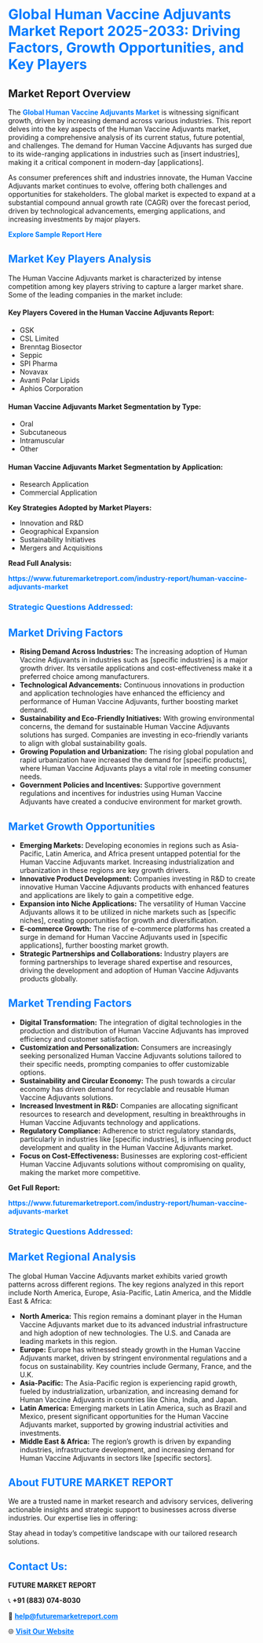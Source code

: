 <h1 style="color: #007BFF;">Global Human Vaccine Adjuvants Market Report 2025-2033: Driving Factors, Growth Opportunities, and Key Players</h1>

<section id="overview">
<h2>Market Report Overview</h2>
<p>The <a href="https://www.futuremarketreport.com/industry-report/human-vaccine-adjuvants-market" style="color: #007BFF; text-decoration: none;"><strong>Global Human Vaccine Adjuvants Market</strong></a> is witnessing significant growth, driven by increasing demand across various industries. This report delves into the key aspects of the Human Vaccine Adjuvants market, providing a comprehensive analysis of its current status, future potential, and challenges. The demand for Human Vaccine Adjuvants has surged due to its wide-ranging applications in industries such as [insert industries], making it a critical component in modern-day [applications].</p>
<p>As consumer preferences shift and industries innovate, the Human Vaccine Adjuvants market continues to evolve, offering both challenges and opportunities for stakeholders. The global market is expected to expand at a substantial compound annual growth rate (CAGR) over the forecast period, driven by technological advancements, emerging applications, and increasing investments by major players.</p>
</section>

<section id="overview">
<p><a href="https://www.futuremarketreport.com/request-sample/reportId=89325" style="color: #007BFF; text-decoration: none;"><strong>Explore Sample Report Here</strong></a></p>
</section>

<section id="key-players">
<h2 style="color: #007BFF;">Market Key Players Analysis</h2>
<p>The Human Vaccine Adjuvants market is characterized by intense competition among key players striving to capture a larger market share. Some of the leading companies in the market include:</p>
<h4>Key Players Covered in the Human Vaccine Adjuvants Report:</h4>
<ul><li>GSK</li><li>CSL Limited</li><li>Brenntag Biosector</li><li>Seppic</li><li>SPI Pharma</li><li>Novavax</li><li>Avanti Polar Lipids</li><li>Aphios Corporation</li></ul>
<h4>Human Vaccine Adjuvants Market Segmentation by Type:</h4>
<ul><li>Oral</li><li>Subcutaneous</li><li>Intramuscular</li><li>Other</li></ul>

<h4>Human Vaccine Adjuvants Market Segmentation by Application:</h4>
<ul><li>Research Application</li><li>Commercial Application</li></ul>
<p><strong>Key Strategies Adopted by Market Players:</strong></p>
<ul>
<li>Innovation and R&D</li>
<li>Geographical Expansion</li>
<li>Sustainability Initiatives</li>
<li>Mergers and Acquisitions</li>
</ul>
</section>

<section>
<p><strong>Read Full Analysis: </strong></p><a href="https://www.futuremarketreport.com/industry-report/human-vaccine-adjuvants-market" style="color: #007BFF; text-decoration: none;"><strong>https://www.futuremarketreport.com/industry-report/human-vaccine-adjuvants-market</strong></a>
<h3 style="color: #007BFF;">Strategic Questions Addressed:</h3>
</section>

<section id="driving-factors">
<h2 style="color: #007BFF;">Market Driving Factors</h2>
<ul>
<li><strong>Rising Demand Across Industries:</strong> The increasing adoption of Human Vaccine Adjuvants in industries such as [specific industries] is a major growth driver. Its versatile applications and cost-effectiveness make it a preferred choice among manufacturers.</li>
<li><strong>Technological Advancements:</strong> Continuous innovations in production and application technologies have enhanced the efficiency and performance of Human Vaccine Adjuvants, further boosting market demand.</li>
<li><strong>Sustainability and Eco-Friendly Initiatives:</strong> With growing environmental concerns, the demand for sustainable Human Vaccine Adjuvants solutions has surged. Companies are investing in eco-friendly variants to align with global sustainability goals.</li>
<li><strong>Growing Population and Urbanization:</strong> The rising global population and rapid urbanization have increased the demand for [specific products], where Human Vaccine Adjuvants plays a vital role in meeting consumer needs.</li>
<li><strong>Government Policies and Incentives:</strong> Supportive government regulations and incentives for industries using Human Vaccine Adjuvants have created a conducive environment for market growth.</li>
</ul>
</section>

<section id="growth-opportunities">
<h2 style="color: #007BFF;">Market Growth Opportunities</h2>
<ul>
<li><strong>Emerging Markets:</strong> Developing economies in regions such as Asia-Pacific, Latin America, and Africa present untapped potential for the Human Vaccine Adjuvants market. Increasing industrialization and urbanization in these regions are key growth drivers.</li>
<li><strong>Innovative Product Development:</strong> Companies investing in R&D to create innovative Human Vaccine Adjuvants products with enhanced features and applications are likely to gain a competitive edge.</li>
<li><strong>Expansion into Niche Applications:</strong> The versatility of Human Vaccine Adjuvants allows it to be utilized in niche markets such as [specific niches], creating opportunities for growth and diversification.</li>
<li><strong>E-commerce Growth:</strong> The rise of e-commerce platforms has created a surge in demand for Human Vaccine Adjuvants used in [specific applications], further boosting market growth.</li>
<li><strong>Strategic Partnerships and Collaborations:</strong> Industry players are forming partnerships to leverage shared expertise and resources, driving the development and adoption of Human Vaccine Adjuvants products globally.</li>
</ul>
</section>

<section id="trending-factors">
<h2 style="color: #007BFF;">Market Trending Factors</h2>
<ul>
<li><strong>Digital Transformation:</strong> The integration of digital technologies in the production and distribution of Human Vaccine Adjuvants has improved efficiency and customer satisfaction.</li>
<li><strong>Customization and Personalization:</strong> Consumers are increasingly seeking personalized Human Vaccine Adjuvants solutions tailored to their specific needs, prompting companies to offer customizable options.</li>
<li><strong>Sustainability and Circular Economy:</strong> The push towards a circular economy has driven demand for recyclable and reusable Human Vaccine Adjuvants solutions.</li>
<li><strong>Increased Investment in R&D:</strong> Companies are allocating significant resources to research and development, resulting in breakthroughs in Human Vaccine Adjuvants technology and applications.</li>
<li><strong>Regulatory Compliance:</strong> Adherence to strict regulatory standards, particularly in industries like [specific industries], is influencing product development and quality in the Human Vaccine Adjuvants market.</li>
<li><strong>Focus on Cost-Effectiveness:</strong> Businesses are exploring cost-efficient Human Vaccine Adjuvants solutions without compromising on quality, making the market more competitive.</li>
</ul>
</section>

<section>
<p><strong>Get Full Report: </strong></p><a href="https://www.futuremarketreport.com/industry-report/human-vaccine-adjuvants-market" style="color: #007BFF; text-decoration: none;"><strong>https://www.futuremarketreport.com/industry-report/human-vaccine-adjuvants-market</strong></a>
<h3 style="color: #007BFF;">Strategic Questions Addressed:</h3>
</section>


<section id="regional-analysis">
<h2 style="color: #007BFF;">Market Regional Analysis</h2>
<p>The global Human Vaccine Adjuvants market exhibits varied growth patterns across different regions. The key regions analyzed in this report include North America, Europe, Asia-Pacific, Latin America, and the Middle East & Africa:</p>
<ul>
<li><strong>North America:</strong> This region remains a dominant player in the Human Vaccine Adjuvants market due to its advanced industrial infrastructure and high adoption of new technologies. The U.S. and Canada are leading markets in this region.</li>
<li><strong>Europe:</strong> Europe has witnessed steady growth in the Human Vaccine Adjuvants market, driven by stringent environmental regulations and a focus on sustainability. Key countries include Germany, France, and the U.K.</li>
<li><strong>Asia-Pacific:</strong> The Asia-Pacific region is experiencing rapid growth, fueled by industrialization, urbanization, and increasing demand for Human Vaccine Adjuvants in countries like China, India, and Japan.</li>
<li><strong>Latin America:</strong> Emerging markets in Latin America, such as Brazil and Mexico, present significant opportunities for the Human Vaccine Adjuvants market, supported by growing industrial activities and investments.</li>
<li><strong>Middle East & Africa:</strong> The region’s growth is driven by expanding industries, infrastructure development, and increasing demand for Human Vaccine Adjuvants in sectors like [specific sectors].</li>
</ul>
</section>

<footer>
<h2 style="color: #007BFF;">About FUTURE MARKET REPORT</h2>
<p>We are a trusted name in market research and advisory services, delivering actionable insights and strategic support to businesses across diverse industries. Our expertise lies in offering:</p>

<p>Stay ahead in today’s competitive landscape with our tailored research solutions.</p>

<h2 style="color: #007BFF;">Contact Us:</h2>
<p><strong>FUTURE MARKET REPORT</strong></p>
<p>📞 <strong>+91 (883) 074-8030</strong></p>
<p>📧 <strong><a href="mailto:help@futuremarketreport.com" style="color: #007BFF;">help@futuremarketreport.com</a></strong></p>
<p>🌐 <strong><a href="https://www.futuremarketreport.com/" style="color: #007BFF;">Visit Our Website</a></strong></p>
</footer>